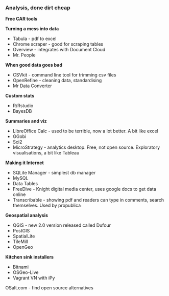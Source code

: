 ### Analysis, done dirt cheap

**Free CAR tools**

**Turning a mess into data**

* Tabula - pdf to excel
* Chrome scraper - good for scraping tables
* Overview - integrates with Document Cloud
* Mr. People

**When good data goes bad**

* CSVkit - command line tool for trimming csv files
* OpenRefine - cleaning data, standardising
* Mr Data Converter

**Custom stats**

* R/Rstudio
* BayesDB

**Summaries and viz**

* LibreOffice Calc - used to be terrible, now a lot better. A bit like excel
* GGobi
* Sci2
* MicroStrategy - analytics desktop. Free, not open source. Exploratory visualisations, a bit like Tableau

**Making it Internet**

* SQLite Manager - simplest db manager
* MySQL
* Data Tables
* FreeDive - Knight digital media center, uses google docs to get data online
* Transcribable - showing pdf and readers can type in comments, search themselves. Used by propublica

**Geospatial analysis**

* QGIS - new 2.0 version released called Dufour
* PostGIS
* SpatialLite
* TileMill
* OpenGeo

**Kitchen sink installers**

* Bitnami
* OSGeo-Live
* Vagrant VN with iPy

OSalt.com - find open source alternatives







